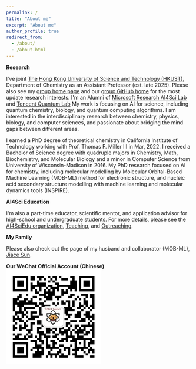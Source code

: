 ```yaml
---
permalink: /
title: "About me"
excerpt: "About me"
author_profile: true
redirect_from: 
  - /about/
  - /about.html
---
```

**Research**

I've joint [The Hong Kong University of Science and Technology (HKUST)](https://hkust.edu.hk/), Department of Chemistry as an Assistant Professor (est. late 2025). Please also see my [group home page](https://ai4qc.github.io/) and our [group GitHub home](https://github.com/AI4QC) for the most update research interests. I'm an Alumni of [Microsoft Research AI4Sci Lab](https://www.microsoft.com/en-us/research/lab/microsoft-research-ai4science/) and [Tencent Quantum Lab](https://www.tencent.com/en-us/)  My work is focusing on AI for science, including quantum chemistry, biology, and quantum computing algorithms. I am interested in the interdisciplinary research between chemistry, physics, biology, and computer sciences, and passionate about bridging the mind gaps between different areas.

I earned a PhD degree of theoretical chemistry in California Institute of Technology working with Prof. Thomas F. Miller III in Mar, 2022. I received a Bachelor of Science degree with quadruple majors in Chemistry, Math, Biochemistry, and Molecular Biology and a minor in Computer Science from University of Wisconsin-Madison in 2016. My PhD research focused on AI for chemistry, including molecular modelling by Molecular Orbital-Based Machine Learning (MOB-ML) method for electronic structure, and nucleic acid secondary structure modelling with machine learning and molecular dynamics tools (INSPIRE).


**AI4Sci Education**

I'm also a part-time educator, scientific mentor, and application advisor for high-school and undergraduate students. For more details, please see the [AI4SciEdu organization](https://ai4sciedu.github.io/), [Teaching](https://sherrylixuecheng.github.io/teaching), and [Outreaching](https://sherrylixuecheng.github.io/outreaching).


**My Family**

Please also check out the page of my husband and collaborator (MOB-ML), [Jiace Sun](https://susyustc.github.io).

**Our WeChat Official Account (Chinese)**
<img src="images/qrcode.jpg">


